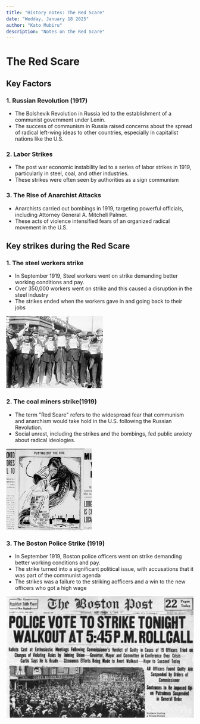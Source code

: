 ```yaml
---
title: "History notes: The Red Scare"
date: "Wedday, January 18 2025"
author: "Kato Mubiru"
description: "Notes on the Red Scare"
---
```

# The Red Scare

## Key Factors

### 1. **Russian Revolution (1917)**
   * The Bolshevik Revolution in Russia led to the establishment of a communist government under Lenin.
   * The success of communism in Russia raised concerns about the spread of radical left-wing ideas to other countries, especially in capitalist nations like the U.S.

### 2. **Labor Strikes**
   * The post war economic instability led to a series of labor strikes in 1919, particularly in steel, coal, and other industries.
   * These strikes were often seen by authorities as a sign communism

### 3. **The Rise of Anarchist Attacks**
   * Anarchists carried out bombings in 1919, targeting powerful officials, including Attorney General A. Mitchell Palmer.
   * These acts of violence intensified fears of an organized radical movement in the U.S.

## Key strikes during the Red Scare

### 1. **The steel workers strike**
   *  In September 1919, Steel workers went on strike demanding better working conditions and pay.
   * Over 350,000 workers went on strike and this caused a disruption in the steel industry
   * The strikes ended when the workers gave in and going back to their jobs

   ![steel workers on strike](Images/steel.jpeg "Steel workers on strike")

### 2. **The coal miners strike(1919)**
   * The term "Red Scare" refers to the widespread fear that communism and anarchism would take hold in the U.S. following the Russian Revolution.
   * Social unrest, including the strikes and the bombings, fed public anxiety about radical ideologies.

![Coal miner political cartoon](Images/download.jpeg "Coal miner political cartoon")
### 3. **The Boston Police Strike (1919)**
   * In September 1919, Boston police officers went on strike demanding better working conditions and pay.
   * The strike turned into a significant political issue, with accusations that it was part of the communist agenda
   * The strikes was a failure to the striking aofficers and a win to the new officers who got a high wage

![Boston Police strike](Images/BostonPostHeadline-1yokhbt-1-e1562604461241.jpg "Boston police strike")
